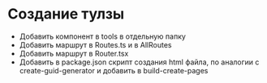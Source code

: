# Создание тулзы
* Добавить компонент в tools в отдельную папку
* Добавить маршрут в Routes.ts и в AllRoutes
* Добавить маршрут в Router.tsx
* Добавить в package.json скрипт создания html файла, по аналогии с create-guid-generator и добавить в build-create-pages